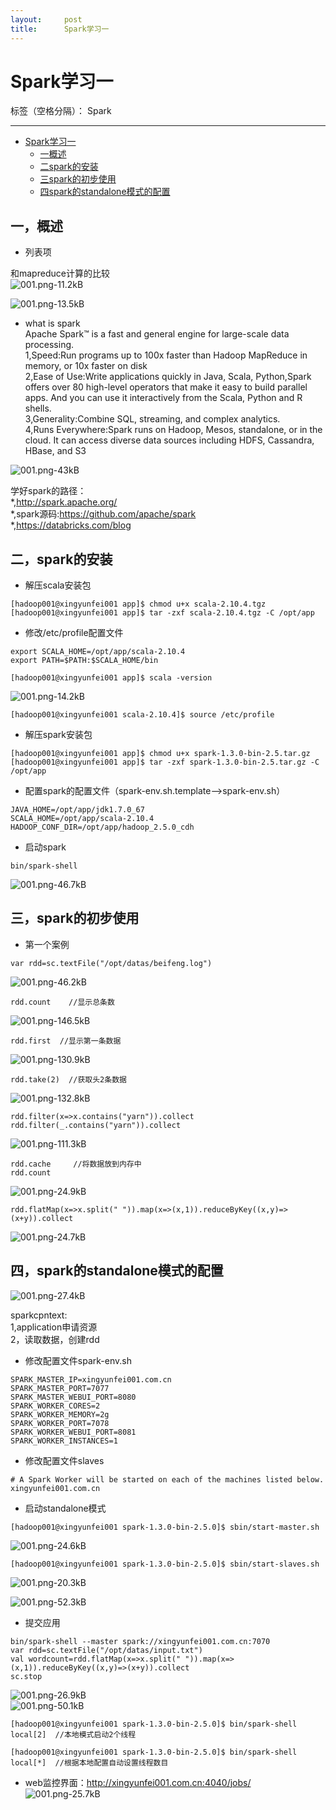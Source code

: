 ```yaml
---
layout:     post
title:      Spark学习一
---
```

<div id="article_content" class="article_content clearfix csdn-tracking-statistics" data-pid="blog" data-mod="popu_307" data-dsm="post">
								            <div id="content_views" class="markdown_views prism-atom-one-dark">
							<!-- flowchart 箭头图标 勿删 -->
							<svg xmlns="http://www.w3.org/2000/svg" style="display: none;"><path stroke-linecap="round" d="M5,0 0,2.5 5,5z" id="raphael-marker-block" style="-webkit-tap-highlight-color: rgba(0, 0, 0, 0);"></path></svg>
							<h1 id="spark学习一">Spark学习一</h1>

<p>标签（空格分隔）： Spark</p>

<hr>

<p></p><div class="toc">
<ul>
<li><a href="#spark%E5%AD%A6%E4%B9%A0%E4%B8%80" rel="nofollow">Spark学习一</a><ul>
<li><a href="#%E4%B8%80%E6%A6%82%E8%BF%B0" rel="nofollow">一概述</a></li>
<li><a href="#%E4%BA%8Cspark%E7%9A%84%E5%AE%89%E8%A3%85" rel="nofollow">二spark的安装</a></li>
<li><a href="#%E4%B8%89spark%E7%9A%84%E5%88%9D%E6%AD%A5%E4%BD%BF%E7%94%A8" rel="nofollow">三spark的初步使用</a></li>
<li><a href="#%E5%9B%9Bspark%E7%9A%84standalone%E6%A8%A1%E5%BC%8F%E7%9A%84%E9%85%8D%E7%BD%AE" rel="nofollow">四spark的standalone模式的配置</a></li>
</ul>
</li>
</ul>
</div>




<h2 id="一概述">一，概述</h2>

<ul>
<li>列表项</li>
</ul>

<p>和mapreduce计算的比较 <br>
<img src="http://static.zybuluo.com/forrestxing/g38ta9eb2q13df415x8mklpu/001.png" alt="001.png-11.2kB" title=""></p>

<p><img src="http://static.zybuluo.com/forrestxing/md2kxxzb24en8ytxuz08ue88/001.png" alt="001.png-13.5kB" title=""></p>

<ul>
<li>what is spark <br>
Apache Spark™ is a fast and general engine for large-scale data processing. <br>
1,Speed:Run programs up to 100x faster than Hadoop MapReduce in memory, or 10x faster on disk <br>
2,Ease of Use:Write applications quickly in Java, Scala, Python,Spark offers over 80 high-level operators that make it easy to build parallel apps. And you can use it interactively from the Scala, Python and R shells. <br>
3,Generality:Combine SQL, streaming, and complex analytics. <br>
4,Runs Everywhere:Spark runs on Hadoop, Mesos, standalone, or in the cloud. It can access diverse data sources including HDFS, Cassandra, HBase, and S3</li>
</ul>

<p><img src="http://static.zybuluo.com/forrestxing/6exap0ip12o6msyrgutbar3d/001.png" alt="001.png-43kB" title=""></p>

<p>学好spark的路径： <br>
*,<a href="http://spark.apache.org/" rel="nofollow">http://spark.apache.org/</a> <br>
*,spark源码:<a href="https://github.com/apache/spark" rel="nofollow">https://github.com/apache/spark</a> <br>
*,<a href="https://databricks.com/blog" rel="nofollow">https://databricks.com/blog</a></p>



<h2 id="二spark的安装">二，spark的安装</h2>

<ul>
<li>解压scala安装包</li>
</ul>



<pre class="prettyprint"><code class=" hljs ruby">[hadoop001<span class="hljs-variable">@xingyunfei001</span> app]<span class="hljs-variable">$ </span>chmod u+x scala-<span class="hljs-number">2.10</span>.<span class="hljs-number">4</span>.tgz
[hadoop001<span class="hljs-variable">@xingyunfei001</span> app]<span class="hljs-variable">$ </span>tar -zxf scala-<span class="hljs-number">2.10</span>.<span class="hljs-number">4</span>.tgz -<span class="hljs-constant">C</span> /opt/app</code></pre>

<ul>
<li>修改/etc/profile配置文件</li>
</ul>



<pre class="prettyprint"><code class=" hljs bash"><span class="hljs-keyword">export</span> SCALA_HOME=/opt/app/scala-<span class="hljs-number">2.10</span>.<span class="hljs-number">4</span>
<span class="hljs-keyword">export</span> PATH=<span class="hljs-variable">$PATH</span>:<span class="hljs-variable">$SCALA_HOME</span>/bin</code></pre>



<pre class="prettyprint"><code class=" hljs ruby">[hadoop001<span class="hljs-variable">@xingyunfei001</span> app]<span class="hljs-variable">$ </span>scala -version</code></pre>

<p><img src="http://static.zybuluo.com/forrestxing/8pfsxoydap7qis42n4cw5nkb/001.png" alt="001.png-14.2kB" title=""></p>



<pre class="prettyprint"><code class=" hljs ruby">[hadoop001<span class="hljs-variable">@xingyunfei001</span> scala-<span class="hljs-number">2.10</span>.<span class="hljs-number">4</span>]<span class="hljs-variable">$ </span>source /etc/profile</code></pre>

<ul>
<li>解压spark安装包</li>
</ul>



<pre class="prettyprint"><code class=" hljs ruby">[hadoop001<span class="hljs-variable">@xingyunfei001</span> app]<span class="hljs-variable">$ </span>chmod u+x spark-<span class="hljs-number">1.3</span>.<span class="hljs-number">0</span>-bin-<span class="hljs-number">2.5</span>.tar.gz
[hadoop001<span class="hljs-variable">@xingyunfei001</span> app]<span class="hljs-variable">$ </span>tar -zxf spark-<span class="hljs-number">1.3</span>.<span class="hljs-number">0</span>-bin-<span class="hljs-number">2.5</span>.tar.gz -<span class="hljs-constant">C</span> /opt/app</code></pre>

<ul>
<li>配置spark的配置文件（spark-env.sh.template—&gt;spark-env.sh）</li>
</ul>



<pre class="prettyprint"><code class=" hljs javascript">JAVA_HOME=<span class="hljs-regexp">/opt/</span>app/jdk1<span class="hljs-number">.7</span><span class="hljs-number">.0</span>_67
SCALA_HOME=<span class="hljs-regexp">/opt/</span>app/scala-<span class="hljs-number">2.10</span><span class="hljs-number">.4</span>
HADOOP_CONF_DIR=<span class="hljs-regexp">/opt/</span>app/hadoop_2<span class="hljs-number">.5</span><span class="hljs-number">.0</span>_cdh</code></pre>

<ul>
<li>启动spark</li>
</ul>



<pre class="prettyprint"><code class=" hljs livecodeserver">bin/spark-<span class="hljs-built_in">shell</span></code></pre>

<p><img src="http://static.zybuluo.com/forrestxing/vxfl89yy0d3xkqh1ksuk7ndq/001.png" alt="001.png-46.7kB" title=""></p>



<h2 id="三spark的初步使用">三，spark的初步使用</h2>

<ul>
<li>第一个案例</li>
</ul>



<pre class="prettyprint"><code class=" hljs cs"><span class="hljs-keyword">var</span> rdd=sc.textFile(<span class="hljs-string">"/opt/datas/beifeng.log"</span>)</code></pre>

<p><img src="http://static.zybuluo.com/forrestxing/v1vtxct77uwn1qnginktnzx6/001.png" alt="001.png-46.2kB" title=""></p>



<pre class="prettyprint"><code class=" hljs axapta">rdd.<span class="hljs-keyword">count</span>    <span class="hljs-comment">//显示总条数</span></code></pre>

<p><img src="http://static.zybuluo.com/forrestxing/mth2ird28acvufb6eqz2gtph/001.png" alt="001.png-146.5kB" title=""></p>



<pre class="prettyprint"><code class=" hljs livecodeserver">rdd.<span class="hljs-keyword">first</span> <span class="hljs-comment"> //显示第一条数据</span></code></pre>

<p><img src="http://static.zybuluo.com/forrestxing/eap8bczry2d3hkerebmsmdaz/001.png" alt="001.png-130.9kB" title=""></p>



<pre class="prettyprint"><code class=" hljs oxygene">rdd.<span class="hljs-keyword">take</span>(<span class="hljs-number">2</span>)  <span class="hljs-comment">//获取头2条数据</span></code></pre>

<p><img src="http://static.zybuluo.com/forrestxing/kuf1ly8p527agqgnq6lwck17/001.png" alt="001.png-132.8kB" title=""></p>



<pre class="prettyprint"><code class=" hljs avrasm">rdd<span class="hljs-preprocessor">.filter</span>(<span class="hljs-built_in">x</span>=&gt;<span class="hljs-built_in">x</span><span class="hljs-preprocessor">.contains</span>(<span class="hljs-string">"yarn"</span>))<span class="hljs-preprocessor">.collect</span>
rdd<span class="hljs-preprocessor">.filter</span>(_<span class="hljs-preprocessor">.contains</span>(<span class="hljs-string">"yarn"</span>))<span class="hljs-preprocessor">.collect</span></code></pre>

<p><img src="http://static.zybuluo.com/forrestxing/9vutwgauz9vb5v18ejg3awlm/001.png" alt="001.png-111.3kB" title=""></p>



<pre class="prettyprint"><code class=" hljs axapta">rdd.cache     <span class="hljs-comment">//将数据放到内存中</span>
rdd.<span class="hljs-keyword">count</span></code></pre>

<p><img src="http://static.zybuluo.com/forrestxing/j4l8axrcy3zzd83l12bcbok4/001.png" alt="001.png-24.9kB" title=""></p>



<pre class="prettyprint"><code class=" hljs coffeescript">rdd.flatMap<span class="hljs-function"><span class="hljs-params">(x=&gt;x.split(<span class="hljs-string">" "</span>))</span>.<span class="hljs-title">map</span><span class="hljs-params">(x=&gt;(x,<span class="hljs-number">1</span>))</span>.<span class="hljs-title">reduceByKey</span><span class="hljs-params">((x,y)=&gt;(x+y))</span>.<span class="hljs-title">collect</span></span></code></pre>

<p><img src="http://static.zybuluo.com/forrestxing/3p18f8mxs5aaz22w29flx6li/001.png" alt="001.png-24.7kB" title=""></p>



<h2 id="四spark的standalone模式的配置">四，spark的standalone模式的配置</h2>

<p><img src="http://static.zybuluo.com/forrestxing/47pvkow8s40kw7u8zj42p76g/001.png" alt="001.png-27.4kB" title=""></p>

<p>sparkcpntext: <br>
1,application申请资源 <br>
2，读取数据，创建rdd</p>

<ul>
<li>修改配置文件spark-env.sh</li>
</ul>



<pre class="prettyprint"><code class=" hljs ini"><span class="hljs-setting">SPARK_MASTER_IP=<span class="hljs-value">xingyunfei001.com.cn</span></span>
<span class="hljs-setting">SPARK_MASTER_PORT=<span class="hljs-value"><span class="hljs-number">7077</span></span></span>
<span class="hljs-setting">SPARK_MASTER_WEBUI_PORT=<span class="hljs-value"><span class="hljs-number">8080</span></span></span>
<span class="hljs-setting">SPARK_WORKER_CORES=<span class="hljs-value"><span class="hljs-number">2</span></span></span>
<span class="hljs-setting">SPARK_WORKER_MEMORY=<span class="hljs-value"><span class="hljs-number">2</span>g</span></span>
<span class="hljs-setting">SPARK_WORKER_PORT=<span class="hljs-value"><span class="hljs-number">7078</span></span></span>
<span class="hljs-setting">SPARK_WORKER_WEBUI_PORT=<span class="hljs-value"><span class="hljs-number">8081</span></span></span>
<span class="hljs-setting">SPARK_WORKER_INSTANCES=<span class="hljs-value"><span class="hljs-number">1</span></span></span></code></pre>

<ul>
<li>修改配置文件slaves</li>
</ul>



<pre class="prettyprint"><code class=" hljs avrasm"><span class="hljs-preprocessor"># A Spark Worker will be started on each of the machines listed below.</span>
xingyunfei001<span class="hljs-preprocessor">.com</span><span class="hljs-preprocessor">.cn</span></code></pre>

<ul>
<li>启动standalone模式</li>
</ul>



<pre class="prettyprint"><code class=" hljs ruby">[hadoop001<span class="hljs-variable">@xingyunfei001</span> spark-<span class="hljs-number">1.3</span>.<span class="hljs-number">0</span>-bin-<span class="hljs-number">2.5</span>.<span class="hljs-number">0</span>]<span class="hljs-variable">$ </span>sbin/start-master.sh </code></pre>

<p><img src="http://static.zybuluo.com/forrestxing/6exap0ip12o6msyrgutbar3d/001.png" alt="001.png-24.6kB" title=""></p>



<pre class="prettyprint"><code class=" hljs ruby">[hadoop001<span class="hljs-variable">@xingyunfei001</span> spark-<span class="hljs-number">1.3</span>.<span class="hljs-number">0</span>-bin-<span class="hljs-number">2.5</span>.<span class="hljs-number">0</span>]<span class="hljs-variable">$ </span>sbin/start-slaves.sh</code></pre>

<p><img src="http://static.zybuluo.com/forrestxing/he3d5nvkptvm0egajyw4vjd5/001.png" alt="001.png-20.3kB" title=""></p>

<p><img src="http://static.zybuluo.com/forrestxing/tljwt8yychl7totuqbwx7c6a/001.png" alt="001.png-52.3kB" title=""></p>

<ul>
<li>提交应用</li>
</ul>



<pre class="prettyprint"><code class=" hljs coffeescript">bin<span class="hljs-regexp">/spark-shell --master spark:/</span>/xingyunfei001.com.<span class="hljs-attribute">cn</span>:<span class="hljs-number">7070</span>
<span class="hljs-reserved">var</span> rdd=sc.textFile(<span class="hljs-string">"/opt/datas/input.txt"</span>)
val wordcount=rdd.flatMap<span class="hljs-function"><span class="hljs-params">(x=&gt;x.split(<span class="hljs-string">" "</span>))</span>.<span class="hljs-title">map</span><span class="hljs-params">(x=&gt;(x,<span class="hljs-number">1</span>))</span>.<span class="hljs-title">reduceByKey</span><span class="hljs-params">((x,y)=&gt;(x+y))</span>.<span class="hljs-title">collect</span>
<span class="hljs-title">sc</span>.<span class="hljs-title">stop</span>
</span></code></pre>

<p><img src="http://static.zybuluo.com/forrestxing/sifeyxl3ukj12wm4p5ukcree/001.png" alt="001.png-26.9kB" title=""> <br>
<img src="http://static.zybuluo.com/forrestxing/bre3jhnvljd2sjroppdc81hm/001.png" alt="001.png-50.1kB" title=""></p>



<pre class="prettyprint"><code class=" hljs java">[hadoop001<span class="hljs-annotation">@xingyunfei</span>001 spark-<span class="hljs-number">1.3</span><span class="hljs-number">.0</span>-bin-<span class="hljs-number">2.5</span><span class="hljs-number">.0</span>]$ bin/spark-shell local[<span class="hljs-number">2</span>]  <span class="hljs-comment">//本地模式启动2个线程</span>

[hadoop001<span class="hljs-annotation">@xingyunfei</span>001 spark-<span class="hljs-number">1.3</span><span class="hljs-number">.0</span>-bin-<span class="hljs-number">2.5</span><span class="hljs-number">.0</span>]$ bin/spark-shell local[*]  <span class="hljs-comment">//根据本地配置自动设置线程数目</span></code></pre>

<ul>
<li>web监控界面：<a href="http://xingyunfei001.com.cn:4040/jobs/" rel="nofollow">http://xingyunfei001.com.cn:4040/jobs/</a> <br>
<img src="http://static.zybuluo.com/forrestxing/eedt3ina428498onuxr7kt3v/001.png" alt="001.png-25.7kB" title=""></li>
</ul>            </div>
						<link href="https://csdnimg.cn/release/phoenix/mdeditor/markdown_views-9e5741c4b9.css" rel="stylesheet">
                </div>
